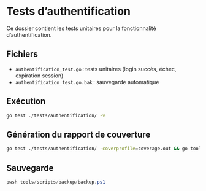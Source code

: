 # Tests d’authentification

Ce dossier contient les tests unitaires pour la fonctionnalité d’authentification.

## Fichiers

- `authentification_test.go` : tests unitaires (login succès, échec, expiration session)
- `authentification_test.go.bak` : sauvegarde automatique

## Exécution

```bash
go test ./tests/authentification/ -v
```

## Génération du rapport de couverture

```bash
go test ./tests/authentification/ -coverprofile=coverage.out && go tool cover -html=coverage.out -o coverage.html
```

## Sauvegarde

```powershell
pwsh tools/scripts/backup/backup.ps1